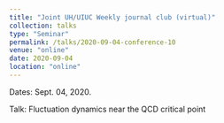 ```yaml
---
title: "Joint UH/UIUC Weekly journal club (virtual)"
collection: talks
type: "Seminar"
permalink: /talks/2020-09-04-conference-10
venue: "online"
date: 2020-09-04
location: "online"
---
```


Dates: Sept. 04, 2020.

Talk: Fluctuation dynamics near the QCD critical point